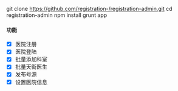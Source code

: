 git clone https://github.com/registration-/registration-admin.git
cd registration-admin
npm install
grunt app


#### 功能
- [x] 医院注册
- [x] 医院登陆
- [x] 批量添加科室
- [x] 批量天街医生
- [x] 发布号源
- [x] 设置医院信息